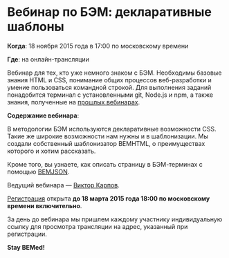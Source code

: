 # Вебинар по БЭМ: декларативные шаблоны

**Когда**: 18 ноября 2015 года в 17:00 по московскому времени

**Где**: на онлайн-трансляции

Вебинар для тех, кто уже немного знаком с БЭМ. Необходимы базовые знания HTML и CSS, понимание общих процессов веб-разработки и умение пользоваться командной строкой. Для выполнения заданий понадобится терминал с установленными git, Node.js и npm, а также знания, полученные на [прошлых вебинарах](https://ru.bem.info/talks/beminar-js-2015/).

**Содержание вебинара**:

В методологии БЭМ используются декларативные возможности CSS. Такие же широкие возможности нам нужны и в шаблонизации. Мы создали собственный шаблонизатор BEMHTML, о преимуществах которого и хотим рассказать.

Кроме того, вы узнаете, как описать страницу в БЭМ-терминах с помощью [BEMJSON](https://ru.bem.info/technology/bemjson/).

Ведущий вебинара — [Виктор Карпов](https://ru.bem.info/authors/karpov-viktor/).

[Регистрация](https://events.yandex.ru/events/webinars/18-november-2015/) открыта **до 18 марта 2015 года 18:00 по московскому времени включительно**.

За день до вебинара мы пришлем каждому участнику индивидуальную ссылку для просмотра трансляции на адрес, указанный при регистрации.

**Stay BEMed!**
